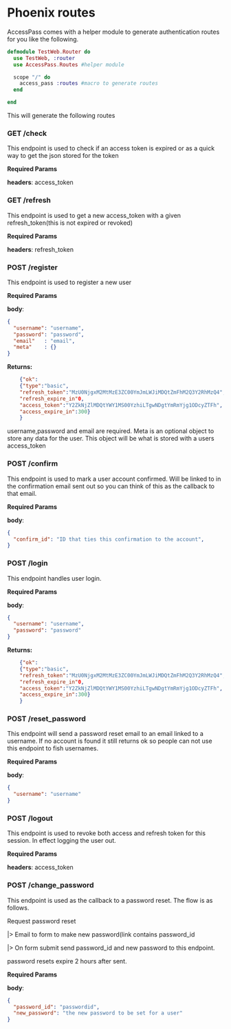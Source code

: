 # Phoenix routes
AccessPass comes with a helper module to generate authentication routes for you like the following.

```elixir
defmodule TestWeb.Router do
  use TestWeb, :router
  use AccessPass.Routes #helper module

  scope "/" do
    access_pass :routes #macro to generate routes
  end

end
```

This will generate the following routes

### GET /check

This endpoint is used to check if an access token is expired or as a quick way to get the json stored for the token

<b>Required Params</b>

<b>headers</b>: access_token

### GET /refresh

This endpoint is used to get a new access\_token with a given refresh\_token(this is not expired or revoked)

<b>Required Params</b>

<b>headers</b>: refresh_token

### POST /register

This endpoint is used to register a new user

<b>Required Params</b>

<b>body</b>: 

```json
{ 
  "username": "username",
  "password": "password",
  "email"   : "email",
  "meta"    : {}  
}       
```
<b>Returns:</b>

```json
	{"ok": 
	{"type":"basic",
	"refresh_token":"MzU0NjgxM2MtMzE3ZC00YmJmLWJiMDQtZmFhM2Q3Y2RhMzQ4",
	"refresh_expire_in"0,
	"access_token":"Y2ZkNjZlMDQtYWY1MS00YzhiLTgwNDgtYmRmYjg1ODcyZTFh",
	"access_expire_in":300}
	}
```
username,password and email are required. Meta is an optional object to store any data for the user. This object will be what is stored with a users access\_token

### POST /confirm

This endpoint is used to mark a user account confirmed. Will be linked to in the confirmation email sent out so you can think of this as the callback to that email.

<b>Required Params</b>

<b>body</b>: 

```json
{ 
  "confirm_id": "ID that ties this confirmation to the account",
}       
```

### POST /login
This endpoint handles user login.

<b>Required Params</b>

<b>body</b>: 

```json
{ 
  "username": "username",
  "password": "password"
}       
```

<b>Returns:</b>

```json
	{"ok": 
	{"type":"basic",
	"refresh_token":"MzU0NjgxM2MtMzE3ZC00YmJmLWJiMDQtZmFhM2Q3Y2RhMzQ4",
	"refresh_expire_in"0,
	"access_token":"Y2ZkNjZlMDQtYWY1MS00YzhiLTgwNDgtYmRmYjg1ODcyZTFh",
	"access_expire_in":300}
	}
```

### POST /reset_password
This endpoint will send a password reset email to an email linked to a username. If no account is found it still returns ok so people can not use this endpoint to fish usernames.

<b>Required Params</b>

<b>body</b>: 

```json
{ 
  "username": "username"
}       
```

### POST /logout
This endpoint is used to revoke both access and refresh token for this session. In effect logging the user out.

<b>Required Params</b>

<b>headers</b>: access_token

### POST /change_password
This endpoint is used as the callback to a password reset. The flow is as follows.

Request password reset 

|> Email to form to make new password(link contains password_id

|> On form submit send password_id and new password to this endpoint.

password resets expire 2 hours after sent.

<b>Required Params</b>

<b>body</b>: 

```json
{ 
  "password_id": "passwordid",
  "new_password": "the new password to be set for a user"
}       
```

